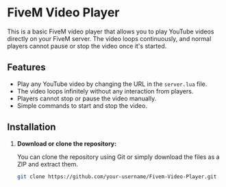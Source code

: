 # FiveM Video Player

This is a basic FiveM video player that allows you to play YouTube videos directly on your FiveM server. The video loops continuously, and normal players cannot pause or stop the video once it's started.

## Features

- Play any YouTube video by changing the URL in the `server.lua` file.
- The video loops infinitely without any interaction from players.
- Players cannot stop or pause the video manually.
- Simple commands to start and stop the video.

## Installation

1. **Download or clone the repository:**

   You can clone the repository using Git or simply download the files as a ZIP and extract them.

   ```bash
   git clone https://github.com/your-username/Fivem-Video-Player.git
